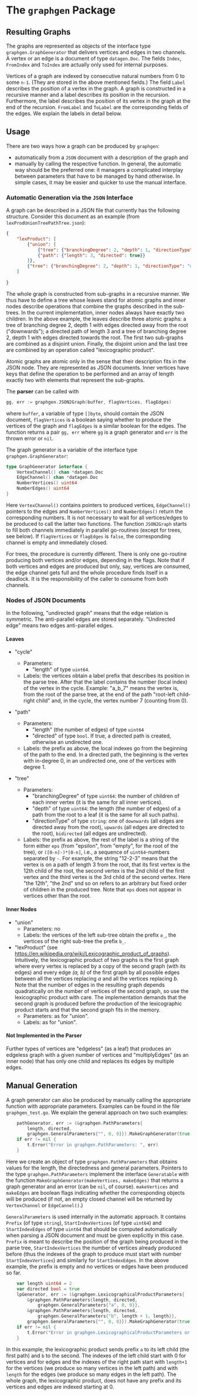 ﻿# The `graphgen` Package

## Resulting Graphs

The graphs are represented as objects of the interface type `graphgen.GraphGenerator`
that delivers vertices and edges in two channels. A vertex or an edge is a document
of type `datagen.Doc`. The fields `Index`, `FromIndex` and `ToIndex` are actually 
only used for internal purposes.

Vertices of a graph are indexed by consecutive natural numbers from 0 to some `n-1`.
(They are stored in the above mentioned fields.) The field `Label` describes the 
position of a vertex in the graph. A graph is constructed in a recursive manner
and a label describes its position in the recursion. Furthermore, the label
describes the position of its vertex in the graph at the end of the recursion.
`FromLabel` and `ToLabel` are the corresponding fields of the edges.
We explain the labels in detail below.

## Usage

There are two ways how a graph can be produced by `graphgen`:

- automatically from a `JSON` document with a description of the graph and
- manually by calling the respective function.
  In general, the automatic way should be the preferred one: it managers a complicated
  interplay between parameters that have to be managed by hand otherwise. In simple cases,
  it may be easier and quicker to use the manual interface.

### Automatic Generation via the `JSON` Interface

A graph can be described in a JSON file that currently has the following structure.
Consider this document as an example (from `lexProdUnionTreePathTree.json`):

```json
{
	"lexProduct": [
		{"union": [
			{"tree": {"branchingDegree": 2, "depth": 1, "directionType": "downwards"}},
			{"path": {"length": 3, "directed": true}}
		]},
		{"tree": {"branchingDegree": 2, "depth": 1, "directionType": "upwards"}}
	]
	
}
```

The whole graph is constructed from sub-graphs in a recursive manner. We thus
have to define a tree whose leaves stand for atomic graphs and inner nodes
describe operations that combine the graphs described in the sub-trees. In the current
implementation, inner nodes always have exactly two children. In the above example,
the leaves describe three atomic graphs: a tree of branching degree 2,
depth 1 with edges directed away from the root ("downwards"); a directed path of
length 3 and a tree of branching degree 2, depth 1 with edges directed towards the root.
The first two sub-graphs are combined as a disjoint union. Finally, the disjoint
union and the last tree are combined by an operation called "lexicographic product".

Atomic graphs are atomic only in the sense that their description fits in the JSON node.
They are represented as JSON documents. Inner vertices have keys that define the operation
to be performed and an array of length exactly two with elements that represent the 
sub-graphs.

The **parser** can be called with 
```go
gg, err := graphgen.JSON2Graph(buffer, flagVertices, flagEdges)
```
where `buffer`, a variable of type `[]byte`, should contain the JSON document,
`flagVertices` is a boolean saying whether to produce the vertices of the graph
and `flagEdges` is a similar boolean for the edges. The function returns a pair
`gg, err` where `gg` is a graph generator and `err` is the thrown error or `nil`.

The graph generator is a variable of the interface type `graphgen.GraphGenerator`:
```go
type GraphGenerator interface {
	VertexChannel() chan *datagen.Doc
	EdgeChannel() chan *datagen.Doc
	NumberVertices() uint64
	NumberEdges() uint64
}
```
Here `VertexChannel()` contains pointers to produced vertices, `EdgeChannel()` pointers
to the edges and `NumberVertices()` and `NumberEdges()` return the corresponding numbers.
It is not necessary to wait for all vertices/edges to be produced to call the latter two
functions. The function `JSON2Graph` starts to fill both channels immediately in parallel
go-routines (except for trees, see below). If `flagVertices` or `flagEdges` is `false`, 
the corresponding channel is empty and immediately closed.

For trees, the procedure is currently different. There is only one go-routine producing
both vertices and/or edges, depending in the flags. Note that if both vertices
and edges are produced but only, say, vertices are consumed, the edge channel gets full
and the whole procedure finds itself in a deadlock. It is the responsibility of the caller
to consume from both channels.

### Nodes of JSON Documents
In the following, "undirected graph" means that the edge relation is symmetric. The 
anti-parallel edges are stored separately. "Undirected edge" means two edges anti-parallel
edges.
#### Leaves
- "cycle"
  - Parameters:
    - "length" of type `uint64`.
  - Labels: the vertices obtain a label prefix that describes its position in the parse tree.
    After that the label contains the number (local index) of the vertex in the cycle.
    Example: "a_b_7" means the vertex is, from the root of the parse tree, at the end of the path
    "root-left child-right child" and, in the cycle, the vertex number 7 (counting from 0).
  
- "path" 
  - Parameters: 
    - "length" (the number of edges) of type `uint64`
    - "directed" of type `bool`. If true, a directed path is created, otherwise an 
    undirected one.
  - Labels: the prefix as above, the local indexes go from the beginning of the path to the 
  end. In a directed path, the beginning is the vertex with in-degree 0, in an undirected one,
  one of the vertices with degree 1.
- "tree"
  - Parameters:
    - "branchingDegree" of type `uint64`: the number of children of each inner vertex (it is the same for all
    inner vertices).
    - "depth" of type `uint64`: the length (the number of edges) of a path from the root to a leaf (it
    is the same for all such paths).
    - "directionType" of type `string`: one of `downwards` (all edges are 
    directed away from the root), `upwards` (all edges are directed to the root),
    `bidirected` (all edges are undirected).
  - Labels: the prefix as above, the rest of the label is a string of the form either
  `eps` (from "epsilon", from "empty", for the root of the tree), or
  `([0-n]-)*[0-n]`, i.e., a sequence of `uint64`-numbers separated by `-`. For example,
  the string "12-2-3" means that the vertex is on a path of length 3 from the root,
  that its first vertex is the 12th child of the root, the second vertex is the 2nd child
  of the first vertex and the third vertex is the 3rd child of the second vertex. Here
  "the 12th", "the 2nd" snd so on refers to an arbitrary but fixed order of children 
  in the produced tree. Note that `eps` does not appear in vertices other than the root.

#### Inner Nodes
- "union"
  - Parameters: no
  - Labels: the vertices of the left sub-tree obtain the prefix `a_`, the vertices of the right 
  sub-tree the prefix `b_`.
- "lexProduct" (see https://en.wikipedia.org/wiki/Lexicographic_product_of_graphs). 
Intuitively, the lexicographic product of two graphs is the first graph where
every vertex is replaced by a copy of the second graph (with its edges) and every 
edge _(a, b)_ of the first graph by all possible edges between all the vertices
replacing _a_ and all the vertices replacing _b_. Note that the number of edges in the 
resulting graph depends quadratically on the number of vertices of the second graph,
so use the lexicographic product with care. The implementation demands that the second
graph is produced before the production of the lexicographic product starts and that
the second graph fits in the memory.
  - Parameters: as for "union".
  - Labels: as for "union".

#### Not Implemented in the Parser
Further types of vertices are "edgeless" (as a leaf) that produces an edgeless graph with 
a given number of vertices and "multiplyEdges" (as an inner node) that has only one
child and replaces its edges by multiple edges.

## Manual Generation

A graph generator can also be produced by manually calling the appropriate function
with appropriate parameters. Examples can be found in the file `graphgen_test.go`.
We explain the general approach on two such examples:

```go
    pathGenerator, err := (&graphgen.PathParameters{
		length, directed,
		graphgen.GeneralParameters{"", 0, 0}}).MakeGraphGenerator(true, true)
	if err != nil {
		t.Error("Error in graphgen.PathParameters: ", err)
	}
```

Here we create an object of type `graphgen.PathParameters` that obtains
values for the length, the directedness and general parameters. Pointers to
the type `graphgen.PathParameters` implement the interface `Generatable` with
the function `MakeGraphGenerator(makeVertices, makeEdges)` that returns a graph
generator and an error (can be `nil`, of course). `makeVertices` and `makeEdges`
are boolean flags indicating whether the corresponding objects will be produced
(if not, an empty closed channel will be returned by `VertexChannel` or `EdgeCannel()`.)

`GeneralParameters` is used internally in the automatic approach. It
contains `Prefix` (of type `string`), `StartIndexVertices` (of type `uint64`)
and `StartIndexEdges` of type `uint64` that should be computed automatically
when parsing a JSON document and must be given explicitly in this case.
`Prefix` is meant to describe the position of the graph being produced in the
parse tree, `StartIndexVertices` the number of vertices already produced
before (thus the indexes of the graph to produce must start with number `StartIndexVertices`)
and similarly for `StartIndexEdges`. In the above example, the prefix is
empty and no vertices or edges have been produced so far.

```go
    var length uint64 = 2
	var directed bool = true
	lpGenerator, err := (&graphgen.LexicographicalProductParameters{
		&graphgen.PathParameters{length, directed,
			graphgen.GeneralParameters{"a", 0, 0}},
		&graphgen.PathParameters{length, directed,
			graphgen.GeneralParameters{"b", length + 1, length}},
		graphgen.GeneralParameters{"", 0, 0}}).MakeGraphGenerator(true, true)
	if err != nil {
		t.Error("Error in graphgen.LexicographicalProductParameters or in graphgen.PathParameters: ", err)
	}
```
In this example, the lexicographic product sends prefix `a` to its left child
(the first path) and `b` to the second. The indexes of the left child start with 0
for vertices and for edges and the indexes of the right path start with `length+1`
for the vertices (we produce so many vertices in the left path) and with
`length` for the edges (we produce so many edges in the left path). The whole
graph, the lexicographic product, does not have any prefix and its vertices and edges
are indexed starting at 0.
